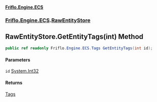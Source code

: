 #### [Friflo.Engine.ECS](index.md#'index')
### [Friflo.Engine.ECS](Friflo.Engine.ECS.md#'Friflo.Engine.ECS').[RawEntityStore](RawEntityStore.md#'Friflo.Engine.ECS.RawEntityStore')

## RawEntityStore.GetEntityTags(int) Method

```csharp
public ref readonly Friflo.Engine.ECS.Tags GetEntityTags(int id);
```
#### Parameters

<a name='Friflo.Engine.ECS.RawEntityStore.GetEntityTags(int).id'></a>

`id` [System.Int32](https://docs.microsoft.com/en-us/dotnet/api/System.Int32#'System.Int32')

#### Returns
[Tags](Tags.md#'Friflo.Engine.ECS.Tags')